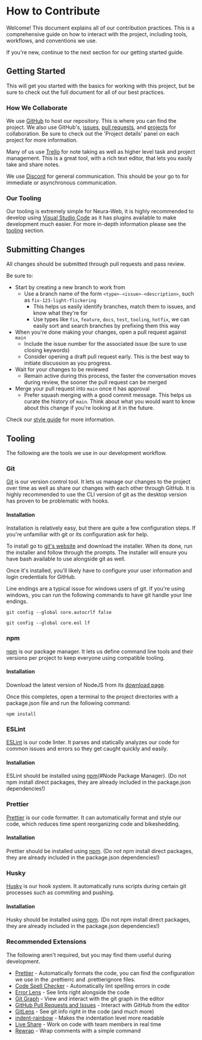 # How to Contribute

Welcome! This document explains all of our contribution practices. This is a
comprehensive guide on how to interact with the project, including tools,
workflows, and conventions we use.

If you're new, continue to the next section for our getting started guide.

## Getting Started

This will get you started with the basics for working with this project, but be
sure to check out the full document for all of our best practices.

### How We Collaborate

We use [GitHub] to host our repository. This is where you can find the project.
We also use GitHub's, [issues][issue], [pull requests][pr], and [projects] for
collaboration. Be sure to check out the 'Project details' panel on each project
for more information.

Many of us use [Trello] for note taking as well as higher level task and project
management. This is a great tool, with a rich text editor, that lets you easily
take and share notes.

We use [Discord] for general communication. This should be your go to for
immediate or asynchronous communication.

[github]: https://github.com/Neura-Studios/NeuraOne-Game
[trello]: https://trello.com/
[discord]: https://discord.com/

### Our Tooling
Our tooling is extremely simple for Neura-Web, it is highly recommended to develop 
using [Visual Studio Code][vscode] as it has plugins available to make development much easier.
For more in-depth information please see the [tooling](#tooling) section.

[vscode]: https://code.visualstudio.com/

## Submitting Changes

All changes should be submitted through pull requests and pass review.

Be sure to:

- Start by creating a new branch to work from
  - Use a branch name of the form `<type>-<issue>-<description>`, such as
    `fix-123-light-flickering`
    - This helps us easily identify branches, match them to issues, and know
      what they're for
    - Use types like `fix`, `feature`, `docs`, `test`, `tooling`, `hotfix`, we
      can easily sort and search branches by prefixing them this way
- When you're done making your changes, open a pull request against `main`
  - Include the issue number for the associated issue (be sure to use closing
    keywords)
  - Consider opening a draft pull request early. This is the best way to
    initiate discussion as you progress.
- Wait for your changes to be reviewed
  - Remain active during this process, the faster the conversation moves during
    review, the sooner the pull request can be merged
- Merge your pull request into `main` once it has approval
  - Prefer squash merging with a good commit message. This helps us curate the
    history of `main`. Think about what you would want to know about this change
    if you're looking at it in the future.

Check our [style guide](STYLE_GUIDE.md) for more information.

## Tooling

The following are the tools we use in our development workflow.

### Git

[Git] is our version control tool. It lets us manage our changes to the project
over time as well as share our changes with each other through GitHub. It is 
highly recommended to use the CLI version of git as the desktop version has proven 
to be problematic with hooks.

[git]: https://git-scm.com/

#### Installation

Installation is relatively easy, but there are quite a few configuration steps.
If you're unfamiliar with git or its configuration ask for help.

To install go to [git's website][git] and download the installer. When its done,
run the installer and follow through the prompts. The installer will ensure you
have bash available to use alongside git as well.

Once it's installed, you'll likely have to configure your user information and
login credentials for GitHub.

Line endings are a typical issue for windows users of git. If you're using
windows, you can run the following commands to have git handle your line
endings.

```
git config --global core.autocrlf false
```

```
git config --global core.eol lf
```

### npm

[npm] is our package manager. It lets us define command line tools and
their versions per project to keep everyone using compatible tooling.

#### Installation

Download the latest version of NodeJS from its [download page][nodejs releases].

Once this completes, open a terminal to the project directories with a package.json 
file and run the following command:

```
npm install
```

[npm]: https://www.npmjs.com/
[nodejs releases]: https://nodejs.org/en/

### ESLint

[ESLint] is our code linter. It parses and statically analyzes our code for
common issues and errors so they get caught quickly and easily.

#### Installation

ESLint should be installed using [npm](#Node Package Manager). (Do not npm install direct 
packages, they are already included in the package.json dependencies!)

[eslint]: https://eslint.org/


### Prettier

[Prettier] is our code formatter. It can automatically format and style our code,
which reduces time spent reorganizing code and bikeshedding.

#### Installation

Prettier should be installed using [npm](#npm). (Do not npm install direct 
packages, they are already included in the package.json dependencies!)

### Husky

[Husky] is our hook system. It automatically runs scripts during certain git processes
such as commiting and pushing.

#### Installation

Husky should be installed using [npm](#npm). (Do not npm install direct 
packages, they are already included in the package.json dependencies!)

[husky]: https://github.com/typicode/husky

### Recommended Extensions

The following aren't required, but you may find them useful during development.

- [Prettier] - Automatically formats the code, you can find the configuration we use in 
the .prettierrc and .prettierignore files.
- [Code Spell Checker] - Automatically lint spelling errors in code
- [Error Lens] - See lints right alongside the code
- [Git Graph] - View and interact with the git graph in the editor
- [GitHub Pull Requests and Issues] - Interact with GitHub from the editor
- [GitLens] - See git info right in the code (and much more)
- [indent-rainbow] - Makes the indentation level more readable
- [Live Share] - Work on code with team members in real time
- [Rewrap] - Wrap comments with a simple command

[prettier]: https://marketplace.visualstudio.com/items?itemName=esbenp.prettier-vscode
[code spell checker]: https://marketplace.visualstudio.com/items?itemName=streetsidesoftware.code-spell-checker
[error lens]: https://marketplace.visualstudio.com/items?itemName=usernamehw.errorlens
[git graph]: https://marketplace.visualstudio.com/items?itemName=mhutchie.git-graph
[github pull requests and issues]: https://marketplace.visualstudio.com/items?itemName=GitHub.vscode-pull-request-github
[gitlens]: https://marketplace.visualstudio.com/items?itemName=eamodio.gitlens
[indent-rainbow]: https://marketplace.visualstudio.com/items?itemName=oderwat.indent-rainbow
[live share]: https://marketplace.visualstudio.com/items?itemName=MS-vsliveshare.vsliveshare
[rewrap]: https://marketplace.visualstudio.com/items?itemName=stkb.rewrap
[issue]: https://github.com/Neura-Studios/NeuraOne-Game/issues
[pr]: https://github.com/Neura-Studios/NeuraOne-Game/pulls
[projects]: https://github.com/Neura-Studios/NeuraOne-Game/projects





